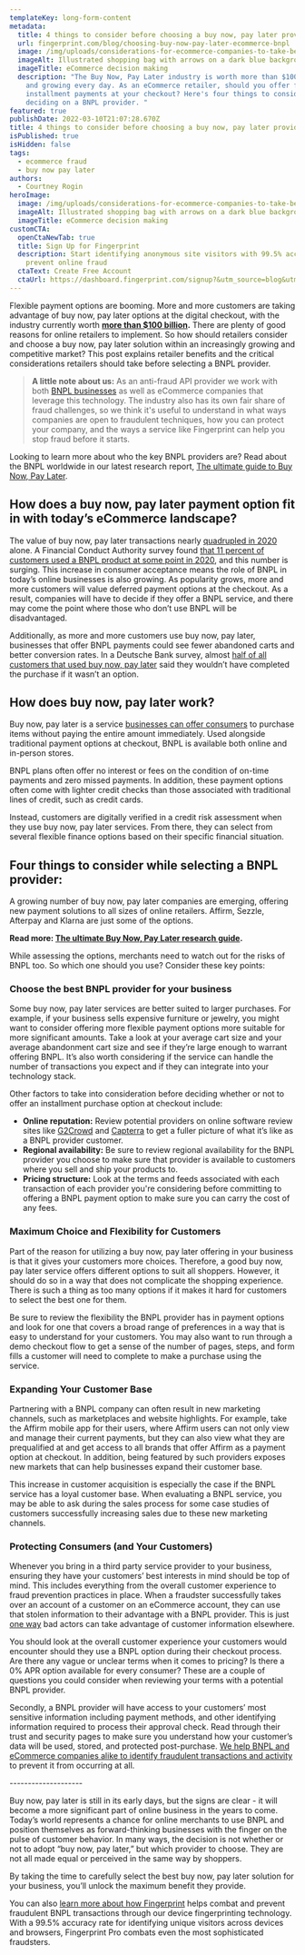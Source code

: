 ```yaml
---
templateKey: long-form-content
metadata:
  title: 4 things to consider before choosing a buy now, pay later provider
  url: fingerprint.com/blog/choosing-buy-now-pay-later-ecommerce-bnpl
  image: /img/uploads/considerations-for-ecommerce-companies-to-take-before-selecting-a-buy-now-pay-later-provider.png
  imageAlt: Illustrated shopping bag with arrows on a dark blue background
  imageTitle: eCommerce decision making
  description: "The Buy Now, Pay Later industry is worth more than $100 billion
    and growing every day. As an eCommerce retailer, should you offer flexible
    installment payments at your checkout? Here's four things to consider before
    deciding on a BNPL provider. "
featured: true
publishDate: 2022-03-10T21:07:28.670Z
title: 4 things to consider before choosing a buy now, pay later provider
isPublished: true
isHidden: false
tags:
  - ecommerce fraud
  - buy now pay later
authors:
  - Courtney Rogin
heroImage:
  image: /img/uploads/considerations-for-ecommerce-companies-to-take-before-selecting-a-buy-now-pay-later-provider.png
  imageAlt: Illustrated shopping bag with arrows on a dark blue background
  imageTitle: eCommerce decision making
customCTA:
  openCtaNewTab: true
  title: Sign Up for Fingerprint
  description: Start identifying anonymous site visitors with 99.5% accuracy to
    prevent online fraud
  ctaText: Create Free Account
  ctaUrl: https://dashboard.fingerprint.com/signup?&utm_source=blog&utm_medium=website&utm_campaign=blog
---
```

Flexible payment options are booming. More and more customers are taking advantage of buy now, pay later options at the digital checkout, with the industry currently worth **[more than $100 billion](https://fintechmagazine.com/financial-services-finserv/why-buy-now-pay-later-bnpl-growing-popularity).** There are plenty of good reasons for online retailers to implement. So how should retailers consider and choose a buy now, pay later solution within an increasingly growing and competitive market? This post explains retailer benefits and the critical considerations retailers should take before selecting a BNPL provider. 

> **A little note about us:** As an anti-fraud API provider we work with both [BNPL businesses](/buy-now-pay-later/?&utm_source=blog&utm_medium=website&utm_campaign=blog) as well as eCommerce companies that leverage this technology. The industry also has its own fair share of fraud challenges, so we think it's useful to understand in what ways companies are open to fraudulent techniques, how you can protect your company, and the ways a service like Fingerprint can help you stop fraud before it starts.

Looking to learn more about who the key BNPL providers are? Read about the BNPL worldwide in our latest research report, [The ultimate guide to Buy Now, Pay Later](/blog/buy-now-pay-later-bnpl/?&utm_source=blog&utm_medium=website&utm_campaign=blog).

## How does a buy now, pay later payment option fit in with today’s eCommerce landscape?

The value of buy now, pay later transactions nearly [quadrupled in 2020](https://www.finextra.com/blogposting/20170/buy-now-pay-later---how-to-select-the-right-technology) alone. A Financial Conduct Authority survey found [that 11 percent of customers used a BNPL product at some point in 2020](https://www.finextra.com/blogposting/20170/buy-now-pay-later---how-to-select-the-right-technology), and this number is surging. This increase in consumer acceptance means the role of BNPL in today’s online businesses is also growing. As popularity grows, more and more customers will value deferred payment options at the checkout. As a result, companies will have to decide if they offer a BNPL service, and there may come the point where those who don’t use BNPL will be disadvantaged. 

Additionally, as more and more customers use buy now, pay later, businesses that offer BNPL payments could see fewer abandoned carts and better conversion rates. In a Deutsche Bank survey, almost [half of all customers that used buy now, pay later](https://www.amount.com/blog/what-to-consider-before-offering-bnpl) said they wouldn’t have completed the purchase if it wasn’t an option.

## How does buy now, pay later work?

Buy now, pay later is a service [businesses can offer consumers](https://www.forbes.com/sites/forbesbusinesscouncil/2021/09/01/how-to-utilize-buy-now-pay-later-in-your-online-store/?sh=35bdab245837) to purchase items without paying the entire amount immediately. Used alongside traditional payment options at checkout, BNPL is available both online and in-person stores.

BNPL plans often offer no interest or fees on the condition of on-time payments and zero missed payments. In addition, these payment options often come with lighter credit checks than those associated with traditional lines of credit, such as credit cards. 

Instead, customers are digitally verified in a credit risk assessment when they use buy now, pay later services. From there, they can select from several flexible finance options based on their specific financial situation. 

## Four things to consider while selecting a BNPL provider:

A growing number of buy now, pay later companies are emerging, offering new payment solutions to all sizes of online retailers. Affirm, Sezzle, Afterpay and Klarna are just some of the options. 

**Read more: [The ultimate Buy Now, Pay Later research guide](/blog/buy-now-pay-later-bnpl/?&utm_source=blog&utm_medium=website&utm_campaign=blog).**

While assessing the options, merchants need to watch out for the risks of BNPL too. So which one should you use? Consider these key points:

### **Choose the best BNPL provider for your business**

Some buy now, pay later services are better suited to larger purchases. For example, if your business sells expensive furniture or jewelry, you might want to consider offering more flexible payment options more suitable for more significant amounts. Take a look at your average cart size and your average abandonment cart size and see if they’re large enough to warrant offering BNPL. It’s also worth considering if the service can handle the number of transactions you expect and if they can integrate into your technology stack. 

Other factors to take into consideration before deciding whether or not to offer an installment purchase option at checkout include:

* **Online reputation:** Review potential providers on online software review sites like [G2Crowd](https://www.g2.com/categories/installment-payment) and [Capterra](https://www.capterra.com/payment-processing-software/) to get a fuller picture of what it’s like as a BNPL provider customer.
* **Regional availability:** Be sure to review regional availability for the BNPL provider you choose to make sure that provider is available to customers where you sell and ship your products to. 
* **Pricing structure:** Look at the terms and feeds associated with each transaction of each provider you're considering before committing to offering a BNPL payment option to make sure you can carry the cost of any fees. 

### **Maximum Choice and Flexibility for Customers**

Part of the reason for utilizing a buy now, pay later offering in your business is that it gives your customers more choices. Therefore, a good buy now, pay later service offers different options to suit all shoppers. However, it should do so in a way that does not complicate the shopping experience. There is such a thing as too many options if it makes it hard for customers to select the best one for them.

Be sure to review the flexibility the BNPL provider has in payment options and look for one that covers a broad range of preferences in a way that is easy to understand for your customers. You may also want to run through a demo checkout flow to get a sense of the number of pages, steps, and form fills a customer will need to complete to make a purchase using the service. 

### **Expanding Your Customer Base**

Partnering with a BNPL company can often result in new marketing channels, such as marketplaces and website highlights. For example, take the Affirm mobile app for their users, where Affirm users can not only view and manage their current payments, but they can also view what they are prequalified at and get access to all brands that offer Affirm as a payment option at checkout. In addition, being featured by such providers exposes new markets that can help businesses expand their customer base.

This increase in customer acquisition is especially the case if the BNPL service has a loyal customer base. When evaluating a BNPL service, you may be able to ask during the sales process for some case studies of customers successfully increasing sales due to these new marketing channels. 

### **Protecting Consumers (and Your Customers)**

Whenever you bring in a third party service provider to your business, ensuring they have your customers’ best interests in mind should be top of mind. This includes everything from the overall customer experience to fraud prevention practices in place. When a fraudster successfully takes over an account of a customer on an eCommerce account, they can use that stolen information to their advantage with a BNPL provider. This is just [one way](https://www.pymnts.com/bnpl/2022/exploring-buy-now-pay-laters-popularity-and-digital-fraud-prevention-tactics/) bad actors can take advantage of customer information elsewhere.

You should look at the overall customer experience your customers would encounter should they use a BNPL option during their checkout process. Are there any vague or unclear terms when it comes to pricing? Is there a 0% APR option available for every consumer? These are a couple of questions you could consider when reviewing your terms with a potential BNPL provider. 

Secondly, a BNPL provider will have access to your customers’ most sensitive information including payment methods, and other identifying information required to process their approval check. Read through their trust and security pages to make sure you understand how your customer’s data will be used, stored, and protected post-purchase. [We help BNPL and eCommerce companies alike to identify fraudulent transactions and activity](/buy-now-pay-later/?&utm_source=blog&utm_medium=website&utm_campaign=blog) to prevent it from occurring at all. 

\--------------------

Buy now, pay later is still in its early days, but the signs are clear - it will become a more significant part of online business in the years to come. Today’s world represents a chance for online merchants to use BNPL and position themselves as forward-thinking businesses with the finger on the pulse of customer behavior. In many ways, the decision is not whether or not to adopt “buy now, pay later,” but which provider to choose. They are not all made equal or perceived in the same way by shoppers. 

By taking the time to carefully select the best buy now, pay later solution for your business, you’ll unlock the maximum benefit they provide. 

You can also [learn more about how Fingerprint](/buy-now-pay-later/?&utm_source=blog&utm_medium=website&utm_campaign=blog) helps combat and prevent fraudulent BNPL transactions through our device fingerprinting technology. With a 99.5% accuracy rate for identifying unique visitors across devices and browsers, Fingerprint Pro combats even the most sophisticated fraudsters.